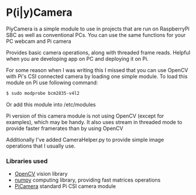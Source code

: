 # P(i|y)Camera

PiyCamera is a simple module to use in projects that are run on RaspberryPi SBC as well as conventional PCs. You can use the same functions for your PC webcam and Pi camera

Provides basic camera operations, along with threaded frame reads.
Helpful when you are developing app on PC and deploying it on Pi.

For some reason when I was writing this I missed that you can use OpenCV with Pi's CSI connected camera by loading one simple module. 
To load this module on Pi use following command:
```sh
$ sudo modprobe bcm2835-v4l2
```
Or add this module into /etc/modules

Pi version of this camera module is not using OpenCV (except for examples), which may be handy. It also uses stream in threaded mode to provide faster framerates than by using OpenCV

Additionally I've added CameraHelper.py to provide simple image operations that I usually use.



### Libraries used

* [OpenCV](https://github.com/opencv/opencv) vision library
* [numpy](https://github.com/numpy/numpy) computing library, providing fast matrices operations
* [PiCamera](https://github.com/waveform80/picamera) standard Pi CSI camera module

